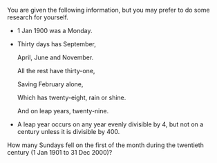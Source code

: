 You are given the following information, but you may prefer to do some research for yourself.

- 1 Jan 1900 was a Monday.

- Thirty days has September,

  April, June and November.
  
  All the rest have thirty-one,
  
  Saving February alone,
  
  Which has twenty-eight, rain or shine.
  
  And on leap years, twenty-nine.
 
- A leap year occurs on any year evenly divisible by 4, but not on a century unless it is divisible by 400.

How many Sundays fell on the first of the month during the twentieth century (1 Jan 1901 to 31 Dec 2000)?
